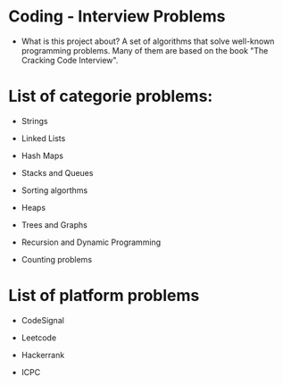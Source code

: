 # Coding - Interview Problems

- What is this project about?
A set of algorithms that solve well-known programming problems. Many of them are based on the book "The Cracking Code Interview".

# List of categorie problems:

- Strings

- Linked Lists

- Hash Maps

- Stacks and Queues

- Sorting algorthms

- Heaps

- Trees and Graphs

- Recursion and Dynamic Programming

- Counting problems

# List of platform problems

- CodeSignal

- Leetcode

- Hackerrank

- ICPC
